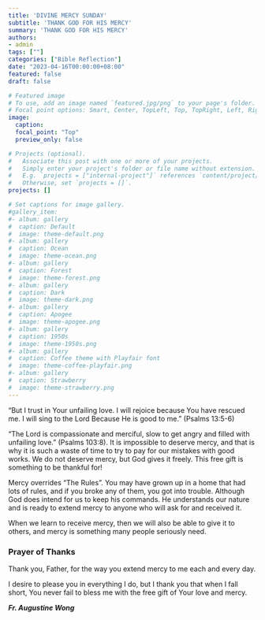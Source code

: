 ```yaml
---
title: 'DIVINE MERCY SUNDAY'
subtitle: 'THANK GOD FOR HIS MERCY'
summary: 'THANK GOD FOR HIS MERCY'
authors:
- admin
tags: [""]
categories: ["Bible Reflection"]
date: "2023-04-16T00:00:00+08:00"
featured: false
draft: false

# Featured image
# To use, add an image named `featured.jpg/png` to your page's folder.
# Focal point options: Smart, Center, TopLeft, Top, TopRight, Left, Right, BottomLeft, Bottom, BottomRight
image:
  caption:
  focal_point: "Top"
  preview_only: false

# Projects (optional).
#   Associate this post with one or more of your projects.
#   Simply enter your project's folder or file name without extension.
#   E.g. `projects = ["internal-project"]` references `content/project/deep-learning/index.md`.
#   Otherwise, set `projects = []`.
projects: []

# Set captions for image gallery.
#gallery_item:
#- album: gallery
#  caption: Default
#  image: theme-default.png
#- album: gallery
#  caption: Ocean
#  image: theme-ocean.png
#- album: gallery
#  caption: Forest
#  image: theme-forest.png
#- album: gallery
#  caption: Dark
#  image: theme-dark.png
#- album: gallery
#  caption: Apogee
#  image: theme-apogee.png
#- album: gallery
#  caption: 1950s
#  image: theme-1950s.png
#- album: gallery
#  caption: Coffee theme with Playfair font
#  image: theme-coffee-playfair.png
#- album: gallery
#  caption: Strawberry
#  image: theme-strawberry.png
---
```

“But I trust in Your unfailing love.
I will rejoice because You have rescued me.
I will sing to the Lord
Because He is good to me.” (Psalms 13:5-6)

“The Lord is compassionate and merciful, slow to get angry and filled with unfailing love.” (Psalms 103:8). It is impossible to deserve mercy, and that is why it is such a waste of time to try to pay for our mistakes with good works. We do not deserve mercy, but God gives it freely. This free gift is something to be thankful for!

Mercy overrides “The Rules”. You may have grown up in a home that had lots of rules, and if you broke any of them, you got into trouble. Although God does intend for us to keep his commands. He understands our nature and is ready to extend mercy to anyone who will ask for and received it.

When we learn to receive mercy, then we will also be able to give it to others, and mercy is something many people seriously need.

### Prayer of Thanks
Thank you, Father, for the way you extend mercy to me each and every day.

I desire to please you in everything I do, but I thank you that when I fall short, You never fail to bless me with the free gift of Your love and mercy.


___Fr. Augustine Wong___